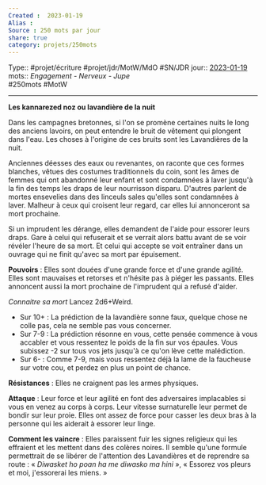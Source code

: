 ```yaml
---
Created :  2023-01-19
Alias :
Source : 250 mots par jour
share: true
category: projets/250mots
---
```

Type:: #projet/écriture #projet/jdr/MotW/MdO #SN/JDR 
jour::  [2023-01-19](2023-01-19.md) 
mots:: *Engagement - Nerveux - Jupe*   
#250mots #MotW 

***

**Les kannarezed noz ou lavandière de la nuit**

Dans les campagnes bretonnes, si l'on se promène certaines nuits le long des anciens lavoirs, on peut entendre le bruit de vêtement qui plongent dans l'eau. Les choses à l'origine de ces bruits sont les Lavandières de la nuit. 

Anciennes déesses des eaux ou revenantes, on raconte que ces formes blanches, vêtues des costumes traditionnels du coin, sont les âmes de femmes qui ont abandonné leur enfant et sont condamnées à laver jusqu'à la fin des temps les draps de leur nourrisson disparu. D'autres parlent de mortes ensevelies dans des linceuls sales qu'elles sont condamnées à laver. Malheur à ceux qui croisent leur regard, car elles lui annonceront sa mort prochaine. 

Si un imprudent les dérange, elles demandent de l'aide pour essorer leurs draps. Gare à celui qui refuserait et se verrait alors battu avant de se voir révéler l'heure de sa mort. Et celui qui accepte se voit entraîner dans un ouvrage qui ne finit qu'avec sa mort par épuisement.

**Pouvoirs** : Elles sont douées d'une grande force et d'une grande agilité. Elles sont mauvaises et retorses et n'hésite pas à piéger les passants. Elles annoncent aussi la mort prochaine de l'imprudent qui a refusé d'aider.

*Connaitre sa mort*
Lancez 2d6+Weird.
- Sur 10+ : La prédiction de la lavandière sonne faux, quelque chose ne colle pas, cela ne semble pas vous concerner.
- Sur 7-9 : La prédiction résonne en vous, cette pensée commence à vous accabler et vous ressentez le poids de la fin sur vos épaules. Vous subissez -2 sur tous vos jets jusqu'à ce qu'on lève cette malédiction.
- Sur 6- : Comme 7-9, mais vous ressentez déjà la lame de la faucheuse sur votre cou, et perdez en plus un point de chance.

**Résistances** : Elles ne craignent pas les armes physiques.

**Attaque** : Leur force et leur agilité en font des adversaires implacables si vous en venez au corps à corps. Leur vitesse surnaturelle leur permet de bondir sur leur proie. Elles ont assez de force pour casser les deux bras à la personne qui les aiderait à essorer leur linge.

**Comment les vaincre** : Elles paraissent fuir les signes religieux qui les effraient et les mettent dans des colères noires. Il semble qu'une formule permettrait de se libérer de l'attention des Lavandières et de reprendre sa route : « _Diwasket ho poan ha me diwasko ma hini_ », « Essorez vos pleurs et moi, j'essorerai les miens. »
